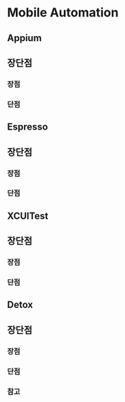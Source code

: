 # Mobile Automation

## Appium

## 장단점
### 장점
### 단점


## Espresso

## 장단점
### 장점
### 단점

## XCUITest

## 장단점
### 장점
### 단점

## Detox

## 장단점
### 장점
### 단점

### 참고
